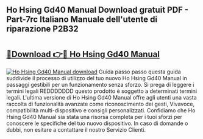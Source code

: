 ## Ho Hsing Gd40 Manual Download gratuit PDF - Part-7rc Italiano Manuale dell'utente di riparazione P2B32

# <h2><a href="http://dfaw80n.blite.top/?on=Ho+Hsing+Gd40+Manual">🔗Download 👉🔴 Ho Hsing Gd40 Manual</a></h2>

[![Ho Hsing Gd40 Manual download](https://i.imgur.com/lujVjoI.png)](http://dfaw80n.blite.top/?on=Ho+Hsing+Gd40+Manual)
Guida passo passo questa guida suddivide il processo di utilizzo del tuo nuovo Ho Hsing Gd40 Manual in passaggi gestibili per un funzionamento senza sforzo. Si prega di leggere i termini legali REDDDDDDD questo prodotto è soggetto a determinati termini legali. L'ultima versione di Ho Hsing Gd40 Manual offre agli utenti una vasta raccolta di funzionalità avanzate come riconoscimento dei gesti, Vivavoce, compatibilità multi-dispositivo e consigli personalizzati. Confidiamo che Ho Hsing Gd40 Manual sia stata una risorsa completa per i tuoi sforzi per conoscere le specifiche del tuo nuovo dispositivo. In caso di domande o dubbi, non esitare a contattare il nostro Servizio Clienti.

